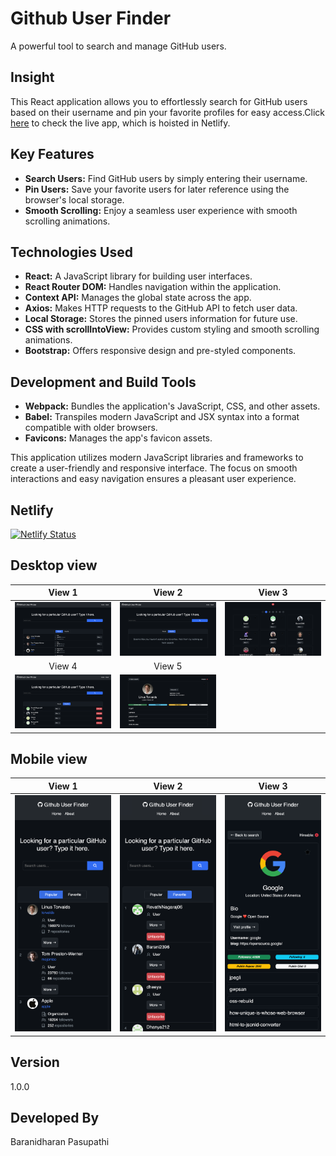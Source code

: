 # Github User Finder

A powerful tool to search and manage GitHub users.

## Insight

This React application allows you to effortlessly search for GitHub users based on their username and pin your favorite profiles for easy access.Click [here](https://github-user-finder-2396.netlify.app/) to check the live app, which is hoisted in Netlify.

## Key Features

- **Search Users:** Find GitHub users by simply entering their username.
- **Pin Users:** Save your favorite users for later reference using the browser's local storage.
- **Smooth Scrolling:** Enjoy a seamless user experience with smooth scrolling animations.

## Technologies Used

- **React:** A JavaScript library for building user interfaces.
- **React Router DOM:** Handles navigation within the application.
- **Context API:** Manages the global state across the app.
- **Axios:** Makes HTTP requests to the GitHub API to fetch user data.
- **Local Storage:** Stores the pinned users information for future use.
- **CSS with scrollIntoView:** Provides custom styling and smooth scrolling animations.
- **Bootstrap:** Offers responsive design and pre-styled components.

## Development and Build Tools

- **Webpack:** Bundles the application's JavaScript, CSS, and other assets.
- **Babel:** Transpiles modern JavaScript and JSX syntax into a format compatible with older browsers.
- **Favicons:** Manages the app's favicon assets.

This application utilizes modern JavaScript libraries and frameworks to create a user-friendly and responsive interface. The focus on smooth interactions and easy navigation ensures a pleasant user experience.

## Netlify

[![Netlify Status](https://api.netlify.com/api/v1/badges/11e4026c-249c-423f-b56d-782712d2fc40/deploy-status)](https://github-user-finder-2396.netlify.app/)

## Desktop view

|                                                       View 1                                                       |                                                       View 2                                                       |                                                       View 3                                                       |
| :----------------------------------------------------------------------------------------------------------------: | :----------------------------------------------------------------------------------------------------------------: | :----------------------------------------------------------------------------------------------------------------: |
| ![Desktop-View-1](https://raw.githubusercontent.com/Barani2396/github-user-finder/main/src/assets/desk-view-1.png) | ![Desktop-View-2](https://raw.githubusercontent.com/Barani2396/github-user-finder/main/src/assets/desk-view-2.png) | ![Desktop-View-3](https://raw.githubusercontent.com/Barani2396/github-user-finder/main/src/assets/desk-view-3.png) |
|                                                       View 4                                                       |                                                       View 5                                                       |                                                         |                                                                                                                 |
| ![Desktop-View-4](https://raw.githubusercontent.com/Barani2396/github-user-finder/main/src/assets/desk-view-4.png) | ![Desktop-View-5](https://raw.githubusercontent.com/Barani2396/github-user-finder/main/src/assets/desk-view-5.png) |

## Mobile view

|                                                       View 1                                                        |                                                       View 2                                                        |                                                       View 3                                                        |
| :-----------------------------------------------------------------------------------------------------------------: | :-----------------------------------------------------------------------------------------------------------------: | :-----------------------------------------------------------------------------------------------------------------: |
| ![Mobile-View-1](https://raw.githubusercontent.com/Barani2396/github-user-finder/main/src/assets/mobile-view-1.png) | ![Mobile-View-2](https://raw.githubusercontent.com/Barani2396/github-user-finder/main/src/assets/mobile-view-2.png) | ![Mobile-View-3](https://raw.githubusercontent.com/Barani2396/github-user-finder/main/src/assets/mobile-view-3.png) |

## Version

1.0.0

## Developed By

Baranidharan Pasupathi

